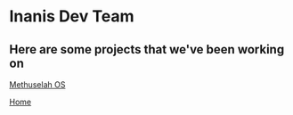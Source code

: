 # Inanis Dev Team

## Here are some projects that we've been working on
[Methuselah OS](Projects/methuselah.md)

[Home](../index.md)
